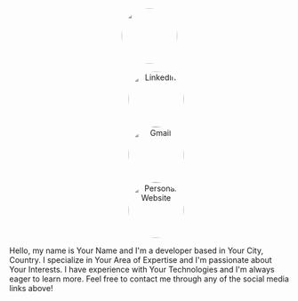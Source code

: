 <!DOCTYPE html>
<html>
<head>
	<title>Example</title>
	<style>
		img {
			display: block;
			margin: 0 auto;
			border-radius: 50%;
			overflow: hidden;
			width: 100px;
			height: 100px;
			object-fit: cover;
			object-position: right top;
		}
	</style>
</head>
<body>
	<div id="header" align="center">
  <img src="https://cdn.dribbble.com/users/1162077/screenshots/3848914/programmer.gif" width="100"/>
  <ul class="social-icons">
  <a href="https://www.linkedin.com/in/shaneshort96" target="_blank"><img src="https://img.icons8.com/color/48/000000/linkedin.png" alt="LinkedIn"></a>
  <a href="mailto:shane.short5@gmail.com" target="_blank"><img src="https://img.icons8.com/fluent/48/000000/gmail.png" alt="Gmail"></a>
  <a href="https://sshort1996.github.io" target="_blank"><img src="https://img.icons8.com/material-sharp/48/000000/domain.png" alt="Personal Website"></a>
</ul>
</div>
<p>Hello, my name is Your Name and I'm a developer based in Your City, Country. I specialize in Your Area of Expertise and I'm passionate about Your Interests. I have experience with Your Technologies and I'm always eager to learn more. Feel free to contact me through any of the social media links above!</p>

</body>
</html>


